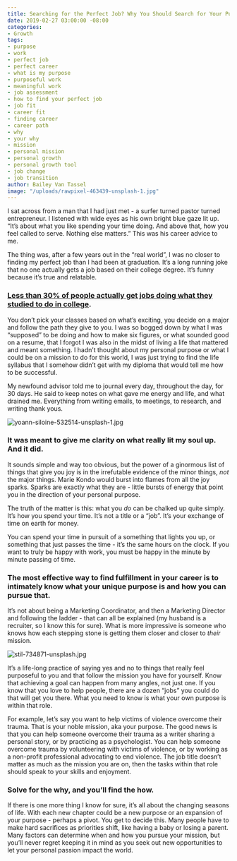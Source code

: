 ```yaml
---
title: Searching for the Perfect Job? Why You Should Search for Your Purpose First
date: 2019-02-27 03:00:00 -08:00
categories:
- Growth
tags:
- purpose
- work
- perfect job
- perfect career
- what is my purpose
- purposeful work
- meaningful work
- job assessment
- how to find your perfect job
- job fit
- career fit
- finding career
- career path
- why
- your why
- mission
- personal mission
- personal growth
- personal growth tool
- job change
- job transition
author: Bailey Van Tassel
image: "/uploads/rawpixel-463439-unsplash-1.jpg"
---
```


I sat across from a man that I had just met - a surfer turned pastor turned entrepreneur. I listened with wide eyes as his own bright blue gaze lit up. “It’s about what you like spending your time doing. And above that, how you feel called to serve. Nothing else matters.” This was his career advice to me. 

The thing was, after a few years out in the “real world”, I was no closer to finding my perfect job than I had been at graduation. It’s a long running joke that no one actually gets a job based on their college degree. It’s funny because it’s true and relatable. 

### [Less than 30% of people actually get jobs doing what they studied to do in college](https://www.washingtonpost.com/news/wonk/wp/2013/05/20/only-27-percent-of-college-grads-have-a-job-related-to-their-major/?noredirect=on&utm_term=.90d0723f97aa). 

You don’t pick your classes based on what’s exciting, you decide on a major and follow the path they give to you. I was so bogged down by what I was “supposed” to be doing and how to make six figures, or what sounded good on a resume, that I forgot I was also in the midst of living a life that mattered and meant something. I hadn’t thought about my personal purpose or what I could be on a mission to do for this world, I was just trying to find the life syllabus that I somehow didn’t get with my diploma that would tell me how to be successful.

My newfound advisor told me to journal every day, throughout the day, for 30 days. He said to keep notes on what gave me energy and life, and what drained me. Everything from writing emails, to meetings, to research, and writing thank yous. 

![yoann-siloine-532514-unsplash-1.jpg](/uploads/yoann-siloine-532514-unsplash-1.jpg)

### It was meant to give me clarity on what really lit my soul up. And it did. 

It sounds simple and way too obvious, but the power of a ginormous list of things that give you joy is in the irrefutable evidence of the minor things, _not_ the major things. Marie Kondo would burst into flames from all the joy sparks. Sparks are exactly what they are - little bursts of energy that point you in the direction of your personal purpose. 

The truth of the matter is this: what you _do_ can be chalked up quite simply. It’s how you spend your time. It’s not a title or a “job”. It’s your exchange of time on earth for money. 

You can spend your time in pursuit of a something that lights you up, or something that just passes the time - it’s the same hours on the clock. If you want to truly be happy with work, you must be happy in the minute by minute passing of time. 

### The most effective way to find fulfillment in your career is to intimately know what your unique purpose is and how you can pursue that. 

It’s not about being a Marketing Coordinator, and then a Marketing Director and following the ladder - that can all be explained (my husband is a recruiter, so I know this for sure). What is more impressive is someone who knows how each stepping stone is getting them closer and closer to _their_ mission. 

![stil-734871-unsplash.jpg](/uploads/stil-734871-unsplash.jpg)

It’s a life-long practice of saying yes and no to things that really feel purposeful to you and that follow the mission you have for yourself. Know that achieving a goal can happen from many angles, not just one. If you know that you love to help people, there are a dozen “jobs” you could do that will get you there. What you need to know is what your own purpose is within that role. 

For example, let’s say you want to help victims of violence overcome their trauma. That is your noble mission, aka your purpose. The good news is that you can help someone overcome their trauma as a writer sharing a personal story, or by practicing as a psychologist. You can help someone overcome trauma by volunteering with victims of violence, or by working as a non-profit professional advocating to end violence. The job title doesn’t matter as much as the mission you are on, then the tasks within that role should speak to your skills and enjoyment. 

### Solve for the why, and you’ll find the how. 

If there is one more thing I know for sure, it’s all about the changing seasons of life. With each new chapter could be a new purpose or an expansion of your purpose - perhaps a pivot. You get to decide this. Many people have to make hard sacrifices as priorities shift, like having a baby or losing a parent. Many factors can determine when and how you pursue your mission, but you’ll never regret keeping it in mind as you seek out new opportunities to let your personal passion impact the world. 